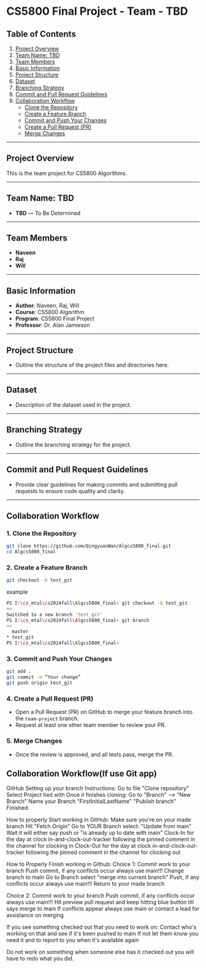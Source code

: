 # CS5800 Final Project - Team - TBD


## Table of Contents
1. [Project Overview](#project-overview)
2. [Team Name: TBD](#team-name-tbd)
3. [Team Members](#team-members)
4. [Basic Information](#basic-information)
5. [Project Structure](#project-structure)
6. [Dataset](#dataset)
7. [Branching Strategy](#branching-strategy)
8. [Commit and Pull Request Guidelines](#commit-and-pull-request-guidelines)
9. [Collaboration Workflow](#collaboration-workflow)
   - [Clone the Repository](#clone-the-repository)
   - [Create a Feature Branch](#create-a-feature-branch)
   - [Commit and Push Your Changes](#commit-and-push-your-changes)
   - [Create a Pull Request (PR)](#create-a-pull-request-pr)
   - [Merge Changes](#merge-changes)


---


## Project Overview
This is the team project for CS5800 Algorithms.


---


## Team Name: TBD


- **TBD** — To Be Determined


---


## Team Members
- **Naveen**
- **Raj**
- **Will**


---


## Basic Information
- **Author**: Naveen, Raj, Will
- **Course**: CS5800 Algorithm
- **Program**: CS5800 Final Project
- **Professor**: Dr. Alan Jamieson


---


## Project Structure
- Outline the structure of the project files and directories here.


---


## Dataset
- Description of the dataset used in the project.


---


## Branching Strategy
- Outline the branching strategy for the project.


---


## Commit and Pull Request Guidelines
- Provide clear guidelines for making commits and submitting pull requests to ensure code quality and clarity.


---


## Collaboration Workflow


### 1. Clone the Repository
```bash
git clone https://github.com/QingyuanWan/Algcs5800_final.git
cd Algcs5800_final
```


### 2. Create a Feature Branch
```bash
git checkout -b test_git
```


example


```bash
PS I:\cs_mtal\cs2024fall\Algcs5800_final> git checkout -b test_git
>>
Switched to a new branch 'test_git'
PS I:\cs_mtal\cs2024fall\Algcs5800_final> git branch
>>
  master
* test_git
PS I:\cs_mtal\cs2024fall\Algcs5800_final>
```


### 3. Commit and Push Your Changes
```bash
git add .
git commit -m “Your change”
git push origin test_git
```


### 4. Create a Pull Request (PR)
- Open a Pull Request (PR) on GitHub to merge your feature branch into the `team-project` branch.
- Request at least one other team member to review your PR.


### 5. Merge Changes
- Once the review is approved, and all tests pass, merge the PR.



## Collaboration Workflow(If use Git app)
GitHub Setting up your branch Instructions: 
Go to file "Clone repository" Select Project tied with
Once it finishes cloning: Go to "Branch" --> "New Branch"
Name your Branch "FirstInitialLastName"
"Publish branch"
Finished.

How to properly Start working in GitHub: 
Make sure you're on your made branch
Hit "Fetch Origin"
Go to YOUR Branch select: "Update from main"
Wait it will either say push or "is already up to date with main"
Clock-In for the day at ⁠clock in-and-clock-out-tracker following the pinned comment in the channel for clocking in
Clock-Out for the day at clock in-and-clock-out-tracker following the pinned comment in the channel for clocking out

How to Properly Finish working in Github: 
Choice 1:
Commit work to your branch
Push commit, if any conflicts occur always use main!!!
Change branch to main
Go to Branch select "merge into current branch"
Push, if any conflicts occur always use main!!!
Return to your made branch

Choice 2:
Commit work to your branch
Push commit,  if any conflicts occur always use main!!!
Hit preview pull request and keep hitting blue button till says merge to main
If conflicts appear always use main or contact a lead for assistance on merging

If you see something checked out that you need to work on: 
Contact who's working on that and see if it's been pushed to main
If not let them know you need it and to report to you when it's available again

Do not work on something when someone else has it checked out
you will have to redo what you did.